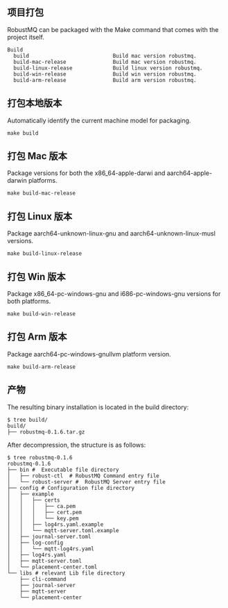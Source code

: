 ## 项目打包
RobustMQ can be packaged with the Make command that comes with the project itself.
```
Build
  build                           Build mac version robustmq.
  build-mac-release               Build mac version robustmq.
  build-linux-release             Build linux version robustmq.
  build-win-release               Build win version robustmq.
  build-arm-release               Build arm version robustmq.
```

## 打包本地版本
Automatically identify the current machine model for packaging.
```
make build
```
## 打包 Mac 版本
Package versions for both the x86_64-apple-darwi and aarch64-apple-darwin platforms.
```
make build-mac-release
```
## 打包 Linux 版本
Package aarch64-unknown-linux-gnu and aarch64-unknown-linux-musl versions.
```
make build-linux-release  
```
## 打包 Win 版本
Package x86_64-pc-windows-gnu and i686-pc-windows-gnu versions for both platforms.
```
make build-win-release
```
## 打包 Arm 版本
Package aarch64-pc-windows-gnullvm platform version.
```
make build-arm-release
```

## 产物
The resulting binary installation is located in the build directory:
```
$ tree build/
build/
├── robustmq-0.1.6.tar.gz
```

After decompression, the structure is as follows:
```
$ tree robustmq-0.1.6
robustmq-0.1.6
├── bin #  Executable file directory
│   ├── robust-ctl  # RobustMQ Command entry file
│   └── robust-server #  RobustMQ Server entry file
├── config # Configuration file directory
│   ├── example
│   │   ├── certs
│   │   │   ├── ca.pem
│   │   │   ├── cert.pem
│   │   │   └── key.pem
│   │   ├── log4rs.yaml.example
│   │   └── mqtt-server.toml.example
│   ├── journal-server.toml
│   ├── log-config
│   │   └── mqtt-log4rs.yaml
│   ├── log4rs.yaml
│   ├── mqtt-server.toml
│   └── placement-center.toml
└── libs # relevant Lib file directory
    ├── cli-command
    ├── journal-server
    ├── mqtt-server
    └── placement-center
```